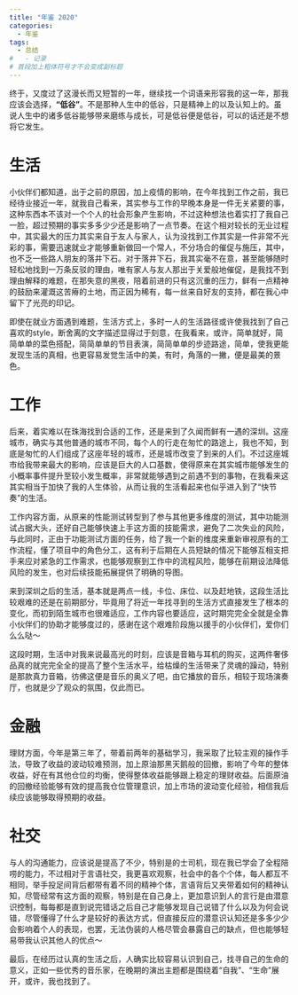 ```yaml
---
title: "年鉴 2020"
categories:
  - 年鉴
tags:
  - 总结
#   - 记录
# 首段加上粗体符号才不会变成副标题
---
```


终于，又度过了这漫长而又短暂的一年，继续找一个词语来形容我的这一年，那我应该会选择，**“低谷”**。不是那种人生中的低谷，只是精神上的以及认知上的。虽说人生中的诸多低谷能够带来磨练与成长，可是低谷便是低谷，可以的话还是不想将它发生。

# 生活
小伙伴们都知道，出于之前的原因，加上疫情的影响，在今年找到工作之前，我已经待业接近一年，就我自己看来，其实参与工作的早晚本身是一件无关紧要的事，这种东西本不该对一个个人的社会形象产生影响，不过这种想法也着实打了我自己一脸，超过预期的事实多多少少还是影响了一点节奏。在这个相对较长的无业过程中，其实最大的压力其实来自于友人与家人，认为没找到工作其实是一件非常不光彩的事，需要迅速就业才能够重新做回一个常人，不分场合的催促与施压，其中，也不乏一些路人朋友的落井下石。对于落井下石，我其实毫不在意，甚至能够随时轻松地找到一万条反驳的理由，唯有家人与友人那出于关爱般地催促，是我找不到理由解释的难题，在那失意的黑夜，陪着前进的只有这沉重的压力，鲜有一点精神的鼓励来灌溉这苦瘠的土地，而正因为稀有，每一丝来自好友的支持，都在我心中留下了光亮的印记。

即使在就业方面遇到难题，生活方式上，多时一人的生活路径或许使我找到了自己喜欢的style，断舍离的文字描述显得过于刻意，在我看来，或许，简单就好，简简单单的菜色搭配，简简单单的节目表演，简简单单的步迹路途，简单，使我更能发现生活的真相，也更容易发觉生活中的美，有时，角落的一撇，便是最美的景色。

# 工作
后来，着实难以在珠海找到合适的工作，还是来到了久闻而鲜有一遇的深圳。这座城市，确实与其他普通的城市不同，每个人的行走在匆忙的路途上，我也不知，到底是匆忙的人们组成了这座年轻的城市，还是城市改变了到来的人们。不过这座城市给我带来最大的影响，应该是巨大的人口基数，使得原来在其实城市能够发生的小概率事件提升至较小发生概率，非常就能够遇到之前遇不到的事物，在我看来这其实相当于加快了我的人生体验，从而让我的生活看起来也似乎进入到了“快节奏”的生活。

工作内容方面，从原来的性能测试转型到了参与其他更多维度的测试，其中功能测试占据大头，还好自己能够快速上手这方面的技能需求，避免了二次失业的风险，与此同时，正由于功能测试方面的任务，给了我一个新的维度来重新审视原有的工作流程，懂了项目中的角色分工，这有利于后期在人员短缺的情况下能够互相支把手来应对紧急的工作需求，也能够观察到工作中的流程风险，能够在前期设法降低风险的发生，也对后续技能拓展提供了明确的导图。

来到深圳之后的生活，基本就是两点一线，卡位、床位、以及赶地铁，这段生活比较艰难的还是在前期部分，毕竟用了将近一年找寻到的生活方式直接发生了根本的变化，而初到陌生城市也很难适应，工作内容也要适应，这时期完完全全就是全靠小伙伴们的协助才能够度过的，感谢在这个艰难阶段施以援手的小伙伴们，爱你们么么哒～

这段时期，生活中对我来说最高光的时刻，应该是音箱与耳机的购买，这两件奢侈品真的就完完全全的提高了整个生活水平，给枯燥的生活带来了灵魂的躁动，特别是那款真力音箱，彷佛这便是音乐的奥义了吧，由它播放的音乐，相较于现场演奏厅，也就是少了观众的氛围，仅此而已。

# 金融
理财方面，今年是第三年了，带着前两年的基础学习，我采取了比较主观的操作手法，导致了收益的波动较难预测，加上原油那黑天鹅般的回撤，影响了今年的整体收益，好在有其他仓位的均衡，使得整体收益能够跟上稳定的理财收益。后面原油的回撤经验能够有效的提高我仓位管理意识，加上市场的波动变化经验，相信我后续应该能够取得预期的收益。

# 社交
与人的沟通能力，应该说是提高了不少，特别是的士司机，现在我已学会了全程陪唠的能力，不过相对于言语社交，我更喜欢观察，社会中的各个个体，每人都互不相同，举手投足间背后都带有着不同的精神个体，言语背后又夹带着如何的精神认知，尽管经常有这方面的观察，特别是在自己身上，更加意识到人的言行是由潜意识控制，每每都是直到说完错话之后自己才能够发现自己说错了什么以及为何会说错，尽管懂得了什么才是较好的表达方式，但直接反应的潜意识认知还是多多少少会影响着个人的表现，也罢，无法伪装的人格尽管会暴露自己的缺点，但也能够轻易带我认识其他人的优点～

最后，在经历过认真的生活之后，人确实比较容易认识到自己，找寻自己的生命的意义，正如一些优秀的音乐家，在晚期的演出主题都是围绕着“自我”、“生命”展开，或许，我也找到了。